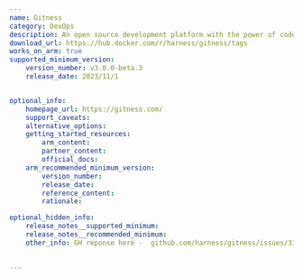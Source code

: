 ```yaml
---
name: Gitness
category: DevOps
description: An open source development platform with the power of code hosting and automated continuous integration pipelines. This project is currently managed by Harness.
download_url: https://hub.docker.com/r/harness/gitness/tags
works_on_arm: true
supported_minimum_version:
    version_number: v3.0.0-beta.3
    release_date: 2023/11/1


optional_info:
    homepage_url: https://gitness.com/
    support_caveats: 
    alternative_options: 
    getting_started_resources:
        arm_content: 
        partner_content:
        official_docs: 
    arm_recommended_minimum_version:
        version_number:
        release_date:
        reference_content:
        rationale:

optional_hidden_info:
    release_notes__supported_minimum: 
    release_notes__recommended_minimum:
    other_info: GH reponse here -  github.com/harness/gitness/issues/3394. Arm since here - hub.docker.com/r/harness/gitness/tags
    

---
```

